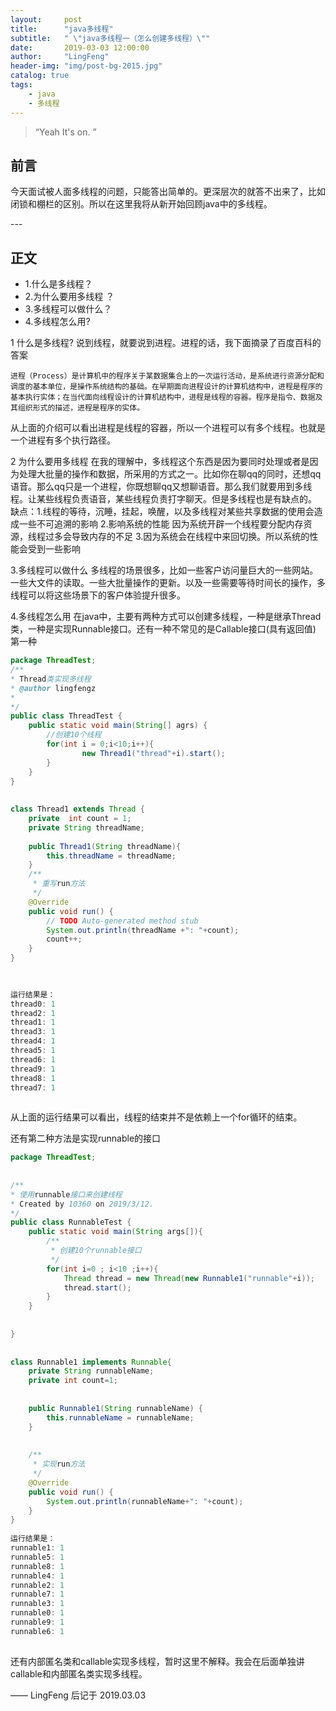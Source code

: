 ```yaml
---
layout:     post
title:      "java多线程"
subtitle:   " \"java多线程一（怎么创建多线程）\""
date:       2019-03-03 12:00:00
author:     "LingFeng"
header-img: "img/post-bg-2015.jpg"
catalog: true
tags:
    - java
    - 多线程
---
```


> “Yeah It's on. ”


## 前言

今天面试被人面多线程的问题，只能答出简单的。更深层次的就答不出来了，比如闭锁和棚栏的区别。所以在这里我将从新开始回顾java中的多线程。
 
 
<p id = "build"></p>
---

## 正文
 
* 1.什么是多线程？
* 2.为什么要用多线程 ？
* 3.多线程可以做什么？
* 4.多线程怎么用?
 
1 什么是多线程?
    说到线程，就要说到进程。进程的话，我下面摘录了百度百科的答案
 
    进程（Process）是计算机中的程序关于某数据集合上的一次运行活动，是系统进行资源分配和调度的基本单位，是操作系统结构的基础。在早期面向进程设计的计算机结构中，进程是程序的基本执行实体；在当代面向线程设计的计算机结构中，进程是线程的容器。程序是指令、数据及其组织形式的描述，进程是程序的实体。
 
从上面的介绍可以看出进程是线程的容器，所以一个进程可以有多个线程。也就是一个进程有多个执行路径。
 
2 为什么要用多线程
    在我的理解中，多线程这个东西是因为要同时处理或者是因为处理大批量的操作和数据，所采用的方式之一。比如你在聊qq的同时，还想qq语音。那么qq只是一个进程，你既想聊qq又想聊语音。那么我们就要用到多线程。让某些线程负责语音，某些线程负责打字聊天。但是多线程也是有缺点的。
缺点：1.线程的等待，沉睡，挂起，唤醒，以及多线程对某些共享数据的使用会造成一些不可追溯的影响
         2.影响系统的性能 因为系统开辟一个线程要分配内存资源，线程过多会导致内存的不足 
         3.因为系统会在线程中来回切换。所以系统的性能会受到一些影响
 
3.多线程可以做什么
    多线程的场景很多，比如一些客户访问量巨大的一些网站。一些大文件的读取。一些大批量操作的更新。以及一些需要等待时间长的操作，多线程可以将这些场景下的客户体验提升很多。
 
4.多线程怎么用
    在java中，主要有两种方式可以创建多线程，一种是继承Thread类，一种是实现Runnable接口。还有一种不常见的是Callable接口(具有返回值)
    第一种
```java 
package ThreadTest;
/**
* Thread类实现多线程
* @author lingfengz
*
*/
public class ThreadTest {
    public static void main(String[] agrs) {
        //创建10个线程
        for(int i = 0;i<10;i++){
                new Thread1("thread"+i).start();
        }
    }
}
 
 
class Thread1 extends Thread {
    private  int count = 1;
    private String threadName;
 
    public Thread1(String threadName){
        this.threadName = threadName;
    }
    /**
     * 重写run方法
     */
    @Override
    public void run() {
        // TODO Auto-generated method stub
        System.out.println(threadName +": "+count);
        count++;
    }
}
 

 
运行结果是：
thread0: 1
thread2: 1
thread1: 1
thread3: 1
thread4: 1
thread5: 1
thread6: 1
thread9: 1
thread8: 1
thread7: 1
 
```
 
 
 从上面的运行结果可以看出，线程的结束并不是依赖上一个for循环的结束。
 
还有第二种方法是实现runnable的接口
 
 
```java
package ThreadTest;
 
 
/**
* 使用runnable接口来创建线程
* Created by 10360 on 2019/3/12.
*/
public class RunnableTest {
    public static void main(String args[]){
        /**
         * 创建10个runnable接口
         */
        for(int i=0 ; i<10 ;i++){
            Thread thread = new Thread(new Runnable1("runnable"+i));
            thread.start();
        }
    }
 
 
}
 
 
class Runnable1 implements Runnable{
    private String runnableName;
    private int count=1;
 
 
    public Runnable1(String runnableName) {
        this.runnableName = runnableName;
    }
 
 
    /**
     * 实现run方法
     */
    @Override
    public void run() {
        System.out.println(runnableName+": "+count);
    }
}
 
运行结果是：
runnable1: 1
runnable5: 1
runnable8: 1
runnable4: 1
runnable2: 1
runnable7: 1
runnable3: 1
runnable0: 1
runnable9: 1
runnable6: 1
 
```
 
还有内部匿名类和callable实现多线程，暂时这里不解释。我会在后面单独讲callable和内部匿名类实现多线程。

—— LingFeng 后记于 2019.03.03